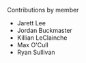 Contributions by member

* Jarett Lee
* Jordan Buckmaster
* Killian LeClainche
* Max O'Cull
* Ryan Sullivan
